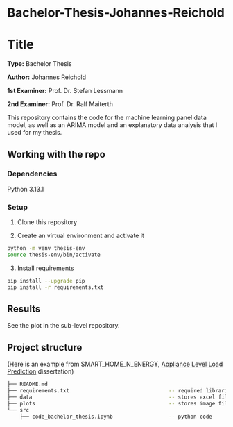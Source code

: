 # Bachelor-Thesis-Johannes-Reichold
# Title

**Type:** Bachelor Thesis

**Author:** Johannes Reichold

**1st Examiner:** Prof. Dr. Stefan Lessmann 

**2nd Examiner:** Prof. Dr. Ralf Maiterth

This repository contains the code for the machine learning panel data model, as well as an ARIMA model and an explanatory data analysis that I used for my thesis.

## Working with the repo

### Dependencies

Python 3.13.1

### Setup

1. Clone this repository

2. Create an virtual environment and activate it
```bash
python -m venv thesis-env
source thesis-env/bin/activate
```

3. Install requirements
```bash
pip install --upgrade pip
pip install -r requirements.txt
```

## Results

See the plot in the sub-level repository.

## Project structure

(Here is an example from SMART_HOME_N_ENERGY, [Appliance Level Load Prediction](https://github.com/Humboldt-WI/dissertations/tree/main/SMART_HOME_N_ENERGY/Appliance%20Level%20Load%20Prediction) dissertation)

```bash
├── README.md
├── requirements.txt                                -- required libraries
├── data                                            -- stores excel file 
├── plots                                           -- stores image files
└── src
    ├── code_bachelor_thesis.ipynb                  -- python code
                  
```
